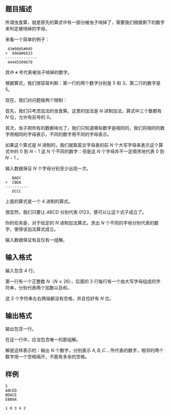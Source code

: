 ## 题目描述

所谓虫食算，就是原先的算式中有一部分被虫子啃掉了，需要我们根据剩下的数字来判定被啃掉的字母。

来看一个简单的例子：

```
 43#9865#045
+  8468#6633
--------------
 44445509678
```

其中 `#` 号代表被虫子啃掉的数字。

根据算式，我们很容易判断：第一行的两个数字分别是 $5$ 和 $3$，第二行的数字是 $5$。

现在，我们对问题做两个限制：

首先，我们只考虑加法的虫食算。这里的加法是 $N$ 进制加法，算式中三个数都有 $N$ 位，允许有前导的 $0$。

其次，虫子把所有的数都啃光了，我们只知道哪些数字是相同的，我们将相同的数字用相同的字母表示，不同的数字用不同的字母表示。

如果这个算式是 $N$ 进制的，我们就取英文字母表的前 $N$ 个大写字母来表示这个算式中的 $0$ 到 $N−1$ 这 $N$ 个不同的数字：但是这 $N$ 个字母并不一定顺序地代表 $0$ 到 $N−1$
。

输入数据保证 $N$ 个字母分别至少出现一次。

```
   BADC
+  CBDA
----------
   DCCC
```

上面的算式是一个 $4$ 进制的算式。

很显然，我们只要让 $ABCD$ 分别代表 $0123$，便可以让这个式子成立了。

你的任务是，对于给定的 $N$ 进制加法算式，求出 $N$ 个不同的字母分别代表的数字，使得该加法算式成立。

输入数据保证有且仅有一组解。

## 输入格式

输入包含 $4$ 行。

第一行有一个正整数 $N$（$N \leq 26$），后面的 $3$ 行每行有一个由大写字母组成的字符串，分别代表两个加数以及和。

这 $3$ 个字符串左右两端都没有空格，并且恰好有 $N$ 位。

## 输出格式

输出包含一行。

在这一行中，应当包含唯一的那组解。

解是这样表示的：输出 $N$ 个数字，分别表示 $A,B,C...$ 所代表的数字，相邻的两个数字用一个空格隔开，不能有多余的空格。



## 样例

```input1
5
ABCED
BDACE
EBBAA
```

```output1
1 0 3 4 2
```

